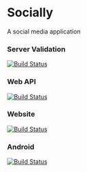 # Socially
A social media application

### Server Validation
[![Build Status](https://dev.azure.com/nevillenazerane/publishes/_apis/build/status/socially/Socially%20server%20validation?branchName=refs%2Fpull%2F67%2Fmerge)](https://dev.azure.com/nevillenazerane/publishes/_build/latest?definitionId=63&branchName=refs%2Fpull%2F67%2Fmerge)

### Web API
[![Build Status](https://dev.azure.com/nevillenazerane/publishes/_apis/build/status/socially/Socially%20Web%20API?repoName=neville-nazerane%2FSocially&branchName=master)](https://dev.azure.com/nevillenazerane/publishes/_build/latest?definitionId=35&repoName=neville-nazerane%2FSocially&branchName=master)

### Website
[![Build Status](https://dev.azure.com/nevillenazerane/publishes/_apis/build/status/socially/Socially%20Website?branchName=master)](https://dev.azure.com/nevillenazerane/publishes/_build/latest?definitionId=62&branchName=master)

### Android
[![Build Status](https://dev.azure.com/nevillenazerane/publishes/_apis/build/status/socially/Socially%20Android?branchName=master)](https://dev.azure.com/nevillenazerane/publishes/_build/latest?definitionId=64&branchName=master)

